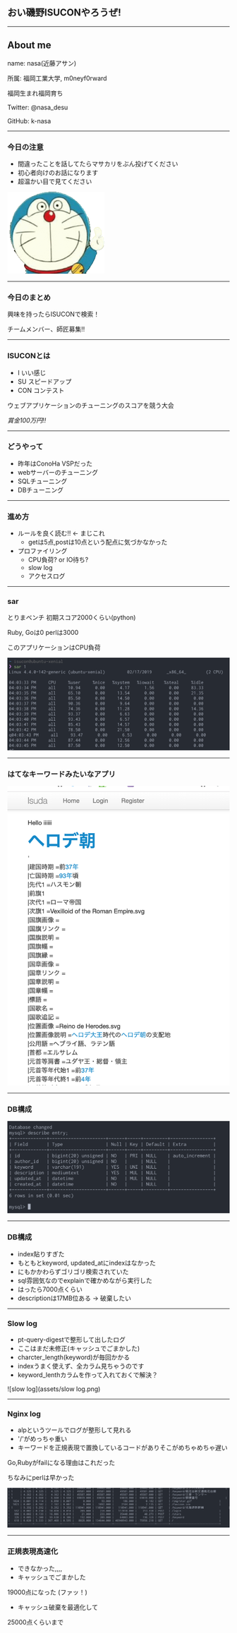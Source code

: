 ## おい磯野ISUCONやろうぜ!

---

## About me

name: nasa(近藤アサン)

所属: 福岡工業大学, m0neyf0rward

福岡生まれ福岡育ち

Twitter: @nasa_desu

GitHub: k-nasa

---

### 今日の注意
- 間違ったことを話してたらマサカリをぶん投げてください
- 初心者向けのお話になります
- 超温かい目で見てください

![温かい目](assets/atatakaime.gif)

---

### 今日のまとめ

興味を持ったらISUCONで検索！

チームメンバー、師匠募集!!

---

### ISUCONとは

- I   いい感じ
- SU  スピードアップ
- CON コンテスト

ウェブアプリケーションのチューニングのスコアを競う大会

*賞金100万円!!*

---

### どうやって
- 昨年はConoHa VSPだった
- webサーバーのチューニング
- SQLチューニング
- DBチューニング

---

### 進め方
- ルールを良く読む!! <- まじこれ
  - getは5点,postは10点という配点に気づかなかった
- プロファイリング
  - CPU負荷? or IO待ち?
  - slow log
  - アクセスログ

---

### sar

とりまベンチ 初期スコア2000くらい(python)

Ruby, Goは0 perlは3000

このアプリケーションはCPU負荷

![sar](assets/sar.png)

---

### はてなキーワードみたいなアプリ

![app](assets/app.png)

---
### DB構成

![db](assets/db.png)

---
### DB構成

- index貼りすぎた
- もともとkeyword, updated_atにindexはなかった
- にもかかわらずゴリゴリ検索されていた
- sql雰囲気なのでexplainで確かめながら実行した
- はったら7000点くらい
- descriptionは17MB位ある -> 破棄したい

---
### Slow log

- pt-query-digestで整形して出したログ
- ここはまだ未修正(キャッシュでごまかした)
- charcter_length(keyword)が毎回かかる
- indexうまく使えず、全カラム見ちゃうのです
- keyword_lenthカラムを作って入れておくで解決？

![slow log](assets/slow log.png)

---

### Nginx log
- alpというツールでログが整形して見れる
- '/'がめっちゃ重い
- キーワードを正規表現で置換しているコードがありそこがめちゃめちゃ遅い

Go,Rubyがfailになる理由はこれだった

ちなみにperlは早かった

![alp](assets/alp.png)

---

### 正規表現高速化

- できなかった,,,,
- キャッシュでごまかした

19000点になった (ファッ！)

- キャッシュ破棄を最適化して

25000点くらいまで
